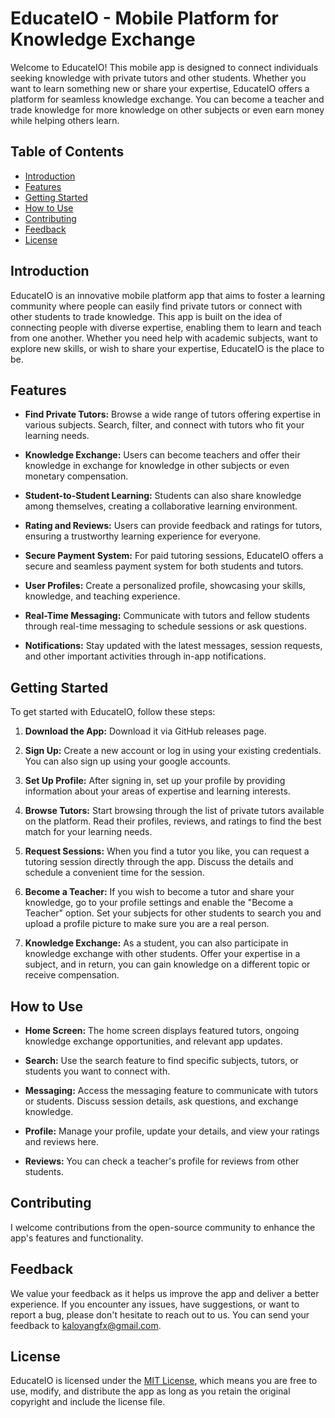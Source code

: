 # EducateIO - Mobile Platform for Knowledge Exchange

Welcome to EducateIO! This mobile app is designed to connect individuals seeking knowledge with private tutors and other students. Whether you want to learn something new or share your expertise, EducateIO offers a platform for seamless knowledge exchange. You can become a teacher and trade knowledge for more knowledge on other subjects or even earn money while helping others learn.

## Table of Contents

- [Introduction](#introduction)
- [Features](#features)
- [Getting Started](#getting-started)
- [How to Use](#how-to-use)
- [Contributing](#contributing)
- [Feedback](#feedback)
- [License](#license)

## Introduction

EducateIO is an innovative mobile platform app that aims to foster a learning community where people can easily find private tutors or connect with other students to trade knowledge. This app is built on the idea of connecting people with diverse expertise, enabling them to learn and teach from one another. Whether you need help with academic subjects, want to explore new skills, or wish to share your expertise, EducateIO is the place to be.

## Features

- **Find Private Tutors:** Browse a wide range of tutors offering expertise in various subjects. Search, filter, and connect with tutors who fit your learning needs.

- **Knowledge Exchange:** Users can become teachers and offer their knowledge in exchange for knowledge in other subjects or even monetary compensation.

- **Student-to-Student Learning:** Students can also share knowledge among themselves, creating a collaborative learning environment.

- **Rating and Reviews:** Users can provide feedback and ratings for tutors, ensuring a trustworthy learning experience for everyone.

- **Secure Payment System:** For paid tutoring sessions, EducateIO offers a secure and seamless payment system for both students and tutors.

- **User Profiles:** Create a personalized profile, showcasing your skills, knowledge, and teaching experience.

- **Real-Time Messaging:** Communicate with tutors and fellow students through real-time messaging to schedule sessions or ask questions.

- **Notifications:** Stay updated with the latest messages, session requests, and other important activities through in-app notifications.

## Getting Started

To get started with EducateIO, follow these steps:

1. **Download the App:** Download it via GitHub releases page.

2. **Sign Up:** Create a new account or log in using your existing credentials. You can also sign up using your google accounts.

3. **Set Up Profile:** After signing in, set up your profile by providing information about your areas of expertise and learning interests.

4. **Browse Tutors:** Start browsing through the list of private tutors available on the platform. Read their profiles, reviews, and ratings to find the best match for your learning needs.

5. **Request Sessions:** When you find a tutor you like, you can request a tutoring session directly through the app. Discuss the details and schedule a convenient time for the session.

6. **Become a Teacher:** If you wish to become a tutor and share your knowledge, go to your profile settings and enable the "Become a Teacher" option. Set your subjects for other students to search you and upload a profile picture to make sure you are a real person.

7. **Knowledge Exchange:** As a student, you can also participate in knowledge exchange with other students. Offer your expertise in a subject, and in return, you can gain knowledge on a different topic or receive compensation.

## How to Use

- **Home Screen:** The home screen displays featured tutors, ongoing knowledge exchange opportunities, and relevant app updates.

- **Search:** Use the search feature to find specific subjects, tutors, or students you want to connect with.

- **Messaging:** Access the messaging feature to communicate with tutors or students. Discuss session details, ask questions, and exchange knowledge.

- **Profile:** Manage your profile, update your details, and view your ratings and reviews here.

- **Reviews:** You can check a teacher's profile for reviews from other students.

## Contributing

I welcome contributions from the open-source community to enhance the app's features and functionality.

## Feedback

We value your feedback as it helps us improve the app and deliver a better experience. If you encounter any issues, have suggestions, or want to report a bug, please don't hesitate to reach out to us. You can send your feedback to kaloyangfx@gmail.com.

## License

EducateIO is licensed under the [MIT License](LICENSE), which means you are free to use, modify, and distribute the app as long as you retain the original copyright and include the license file.
